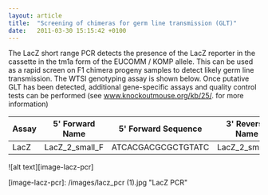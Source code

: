 ```yaml
---
layout: article
title:  "Screening of chimeras for germ line transmission (GLT)"
date:   2011-03-30 15:15:42 +0100
---
```


The LacZ short range PCR detects the presence of the LacZ reporter in the cassette in the tm1a form of the EUCOMM / KOMP allele. This can be used as a rapid screen on F1 chimera progeny samples to detect likely germ line transmission. The WTSI genotyping assay is shown below. Once putative GLT has been detected, additional gene-specific assays and quality control tests can be performed (see www.knockoutmouse.org/kb/25/. for more information)


| Assay | 5' Forward Name | 5' Forward Sequence | 3' Reverse Name | 3' Reverse Sequence | Product size |
|-------|-----------------|---------------------|-----------------|---------------------|--------------|
| LacZ | LacZ_2_small_F | ATCACGACGCGCTGTATC | LacZ_2_small_R | ACATCGGGCAAATAATATCG | 108bp| 

![alt text][image-lacz-pcr]

[image-lacz-pcr]: /images/lacz_pcr (1).jpg "LacZ PCR"